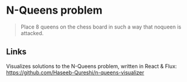 # N-Queens problem

> Place 8 queens on the chess board in such a way that noqueen is attacked.




## Links

Visualizes solutions to the N-Queens problem, written in React & Flux:
https://github.com/Haseeb-Qureshi/n-queens-visualizer